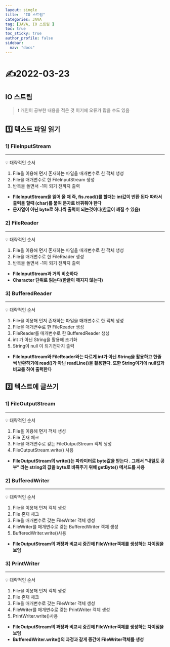 ```yaml
---
layout: single
title:  "IO 스트림"
categories: JAVA
tag: [JAVA, IO 스트림 ]
toc: true
toc_sticky: true
author_profile: false
sidebar:
  nav: "docs"
---
```


# ✍2022-03-23

## IO 스트림

<!--Quote-->
> ❗ 개인이 공부한 내용을 적은 것 이기에 오류가 많을 수도 있음



## 1️⃣ 텍스트 파일 읽기

### 1) FileInputStream

<script src="https://gist.github.com/kimyeong96/b96d8d96a8d4e77142826efe24eb4724.js"></script>

---

💡 대략적인 순서

1. File을 이용해 먼저 존재하는 파일을 매개변수로 한 객체 생성
2. File을 매개변수로 한 FileInputStream 생성
3. 반복을 돌면서 -1이 되기 전까지 출력

- **FileInputStream을 읽어 올 때 즉, fis.read()를 할때는 int값이 반환 된다 따라서 출력을 할때 (char)를 붙여 문자로 바꿔줘야 한다**
- **문자열이 아닌 byte로 하나씩 출력이 되는것이다(한글이 깨질 수 있음)**

### 2) FileReader

<script src="https://gist.github.com/kimyeong96/4a34fe37f8b344fd8e90cd25630d5fa9.js"></script>

---

💡 대략적인 순서

1. File을 이용해 먼저 존재하는 파일을 매개변수로 한 객체 생성
2. File을 매개변수로 한 FileReader 생성
3. 반복을 돌면서 -1이 되기 전까지 출력

- **FileInputStream과 거의 비슷하다**
- **Character 단위로 읽는다(한글이 깨지지 않는다)**

### 3) BufferedReader

<script src="https://gist.github.com/kimyeong96/fa4f84f28f2f0817b3aee897213cd1c7.js"></script>

---

💡 대략적인 순서

1. File을 이용해 먼저 존재하는 파일을 매개변수로 한 객체 생성
2. File을 매개변수로 한 FileReader 생성
3. FileReader를 매개변수로 한 BufferedReader 생성
4. int 가 아닌 String을 활용해 초기화
5. String이 null 이 되기전까지 출력

- **FileInputStream와 FileReader와는 다르게 int가 아닌 String을 활용하고 한줄씩 반환하기에 read()가 아닌 readLine()을 활용한다. 또한 String이기에 null값과 비교를 하여 출력한다**

## 2️⃣ 텍스트에 글쓰기

### 1) FileOutputStream

<script src="https://gist.github.com/kimyeong96/33793541ccefa368e053c327615c4d33.js"></script>

---

💡 대략적인 순서

1. File을 이용해 먼저 객체 생성
2. File 존재 체크
3. File을 매개변수로 갖는 FileOutputStream 객체 생성
4. FileOutputStream.write() 사용

- **FileOutputStream의 write()는 파라미터로 byte값을 받는다 . 그래서 “내일도 공부” 라는 string의 값을 byte로 바꿔주기 위해 getByte() 메서드를 사용**

### 2) BufferedWriter

<script src="https://gist.github.com/kimyeong96/af9a9a15342f2c27454eb02d0cddaf0f.js"></script>

---

 💡 대략적인 순서

1. File을 이용해 먼저 객체 생성
2. File 존재 체크
3. File을 매개변수로 갖는 FileWriter 객체 생성
4. FileWriter를 매개변수로 갖는 BufferedWriter 객체 생성
5. BufferedWriter.write()사용

- **FileOutputStream의 과정과 비교시 중간에 FileWriter객체를 생성하는 차이점을 보임**

### 3) PrintWriter

<script src="https://gist.github.com/kimyeong96/518df6854d652d4406869990861dde51.js"></script>

---

 💡 대략적인 순서

1. File을 이용해 먼저 객체 생성
2. File 존재 체크
3. File을 매개변수로 갖는 FileWriter 객체 생성
4. FileWriter를 매개변수로 갖는 PrintWriter 객체 생성
5. PrintWriter.write()사용

- **FileOutputStream의 과정과 비교시 중간에 FileWriter객체를 생성하는 차이점을 보임**
- **BufferedWriter.write()의 과정과 같게 중간에 FileWriter객체를 생성**